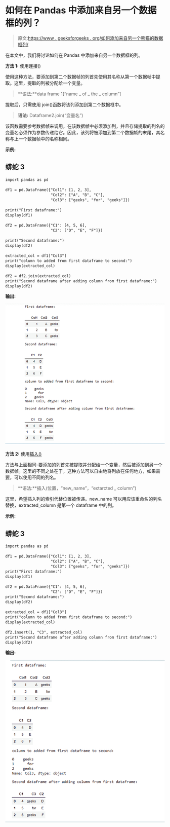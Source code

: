 # 如何在 Pandas 中添加来自另一个数据框的列？

> 原文:[https://www . geeksforgeeks . org/如何添加来自另一个熊猫的数据框列/](https://www.geeksforgeeks.org/how-to-add-column-from-another-dataframe-in-pandas/)

在本文中，我们将讨论如何在 Pandas 中添加来自另一个数据框的列。

**方法 1:** 使用连接()

使用这种方法，要添加到第二个数据帧的列首先使用其名称从第一个数据帧中提取。这里，提取的列被分配给一个变量。

> **语法:**data frame 1[“name _ of _ the _ column”]

提取后，只需使用 join()函数将该列添加到第二个数据框中。

> **语法:** Dataframe2.join(“变量名”)

该函数需要参考数据帧来调用，在该数据帧中必须添加列，并且存储提取的列名的变量名必须作为参数传递给它。因此，该列将被添加到第二个数据帧的末尾，其名称与上一个数据帧中的名称相同。

**示例:**

## 蟒蛇 3

```
import pandas as pd

df1 = pd.DataFrame({"Col1": [1, 2, 3], 
                    "Col2": ["A", "B", "C"],
                    "Col3": ["geeks", "for", "geeks"]})

print("First dataframe:")
display(df1)

df2 = pd.DataFrame({"C1": [4, 5, 6],
                    "C2": ["D", "E", "F"]})

print("Second dataframe:")
display(df2)

extracted_col = df1["Col3"]
print("column to added from first dataframe to second:")
display(extracted_col)

df2 = df2.join(extracted_col)
print("Second dataframe after adding column from first dataframe:")
display(df2)
```

**输出:**

![](img/ef78cfe154e0ff08bf2492cdfc5a7683.png)

**方法 2:** 使用[插入()](https://www.geeksforgeeks.org/python-pandas-dataframe-insert/)

方法与上面相同-要添加的列首先被提取并分配给一个变量，然后被添加到另一个数据帧。这里的不同之处在于，这种方法可以自由地将列放在任何地方，如果需要，可以使用不同的列名。

> **语法:**插入(位置，“new_name”，“extarcted _ column”)

这里，希望插入列的索引代替位置被传递。new_name 可以用应该重命名的列名替换，extracted_column 是第一个 dataframe 中的列。

**示例:**

## 蟒蛇 3

```
import pandas as pd

df1 = pd.DataFrame({"Col1": [1, 2, 3],
                    "Col2": ["A", "B", "C"],
                    "Col3": ["geeks", "for", "geeks"]})
print("First dataframe:")
display(df1)

df2 = pd.DataFrame({"C1": [4, 5, 6],
                    "C2": ["D", "E", "F"]})
print("Second dataframe:")
display(df2)

extracted_col = df1["Col3"]
print("column to added from first dataframe to second:")
display(extracted_col)

df2.insert(1, "C3", extracted_col)
print("Second dataframe after adding column from first dataframe:")
display(df2)
```

**输出:**

![](img/deb4e3acf8f9f6abc810467710054617.png)